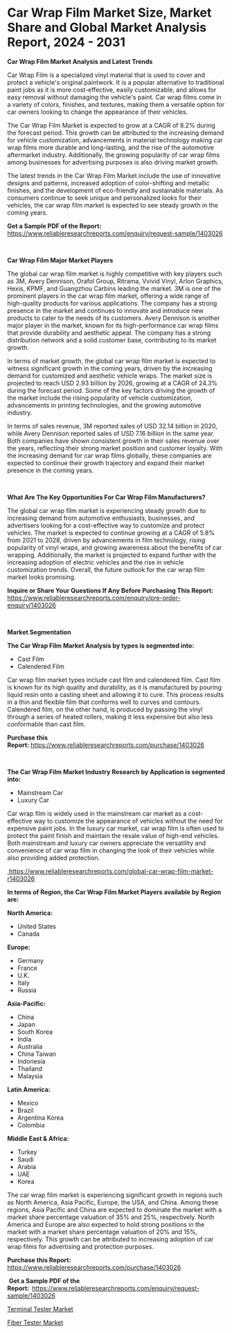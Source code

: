 <p><h1>Car Wrap Film Market Size, Market Share and Global Market Analysis Report, 2024 - 2031</h1></p><p><strong>Car Wrap Film Market Analysis and Latest Trends</strong></p>
<p><p>Car Wrap Film is a specialized vinyl material that is used to cover and protect a vehicle's original paintwork. It is a popular alternative to traditional paint jobs as it is more cost-effective, easily customizable, and allows for easy removal without damaging the vehicle's paint. Car wrap films come in a variety of colors, finishes, and textures, making them a versatile option for car owners looking to change the appearance of their vehicles.</p><p>The Car Wrap Film Market is expected to grow at a CAGR of 8.2% during the forecast period. This growth can be attributed to the increasing demand for vehicle customization, advancements in material technology making car wrap films more durable and long-lasting, and the rise of the automotive aftermarket industry. Additionally, the growing popularity of car wrap films among businesses for advertising purposes is also driving market growth.</p><p>The latest trends in the Car Wrap Film Market include the use of innovative designs and patterns, increased adoption of color-shifting and metallic finishes, and the development of eco-friendly and sustainable materials. As consumers continue to seek unique and personalized looks for their vehicles, the car wrap film market is expected to see steady growth in the coming years.</p></p>
<p><strong>Get a Sample PDF of the Report:&nbsp;</strong> <a href="https://www.reliableresearchreports.com/enquiry/request-sample/1403026">https://www.reliableresearchreports.com/enquiry/request-sample/1403026</a></p>
<p>&nbsp;</p>
<p><strong>Car Wrap Film Major Market Players</strong></p>
<p><p>The global car wrap film market is highly competitive with key players such as 3M, Avery Dennison, Orafol Group, Ritrama, Vvivid Vinyl, Arlon Graphics, Hexis, KPMF, and Guangzhou Carbins leading the market. 3M is one of the prominent players in the car wrap film market, offering a wide range of high-quality products for various applications. The company has a strong presence in the market and continues to innovate and introduce new products to cater to the needs of its customers. Avery Dennison is another major player in the market, known for its high-performance car wrap films that provide durability and aesthetic appeal. The company has a strong distribution network and a solid customer base, contributing to its market growth.</p><p>In terms of market growth, the global car wrap film market is expected to witness significant growth in the coming years, driven by the increasing demand for customized and aesthetic vehicle wraps. The market size is projected to reach USD 2.93 billion by 2026, growing at a CAGR of 24.3% during the forecast period. Some of the key factors driving the growth of the market include the rising popularity of vehicle customization, advancements in printing technologies, and the growing automotive industry.</p><p>In terms of sales revenue, 3M reported sales of USD 32.14 billion in 2020, while Avery Dennison reported sales of USD 7.16 billion in the same year. Both companies have shown consistent growth in their sales revenue over the years, reflecting their strong market position and customer loyalty. With the increasing demand for car wrap films globally, these companies are expected to continue their growth trajectory and expand their market presence in the coming years.</p></p>
<p>&nbsp;</p>
<p><strong>What Are The Key Opportunities For Car Wrap Film Manufacturers?</strong></p>
<p><p>The global car wrap film market is experiencing steady growth due to increasing demand from automotive enthusiasts, businesses, and advertisers looking for a cost-effective way to customize and protect vehicles. The market is expected to continue growing at a CAGR of 5.8% from 2021 to 2028, driven by advancements in film technology, rising popularity of vinyl wraps, and growing awareness about the benefits of car wrapping. Additionally, the market is projected to expand further with the increasing adoption of electric vehicles and the rise in vehicle customization trends. Overall, the future outlook for the car wrap film market looks promising.</p></p>
<p><strong>Inquire or Share Your Questions If Any Before Purchasing This Report:</strong> <a href="https://www.reliableresearchreports.com/enquiry/pre-order-enquiry/1403026">https://www.reliableresearchreports.com/enquiry/pre-order-enquiry/1403026</a></p>
<p>&nbsp;</p>
<p><strong>Market Segmentation</strong></p>
<p><strong>The Car Wrap Film Market Analysis by types is segmented into:</strong></p>
<p><ul><li>Cast Film</li><li>Calendered Film</li></ul></p>
<p><p>Car wrap film market types include cast film and calendered film. Cast film is known for its high quality and durability, as it is manufactured by pouring liquid resin onto a casting sheet and allowing it to cure. This process results in a thin and flexible film that conforms well to curves and contours. Calendered film, on the other hand, is produced by passing the vinyl through a series of heated rollers, making it less expensive but also less conformable than cast film.</p></p>
<p><strong>Purchase this Report:&nbsp;</strong><a href="https://www.reliableresearchreports.com/purchase/1403026">https://www.reliableresearchreports.com/purchase/1403026</a></p>
<p>&nbsp;</p>
<p><strong>The Car Wrap Film Market Industry Research by Application is segmented into:</strong></p>
<p><ul><li>Mainstream Car</li><li>Luxury Car</li></ul></p>
<p><p>Car wrap film is widely used in the mainstream car market as a cost-effective way to customize the appearance of vehicles without the need for expensive paint jobs. In the luxury car market, car wrap film is often used to protect the paint finish and maintain the resale value of high-end vehicles. Both mainstream and luxury car owners appreciate the versatility and convenience of car wrap film in changing the look of their vehicles while also providing added protection.</p></p>
<p><a href="https://www.reliableresearchreports.com/global-car-wrap-film-market-r1403026">&nbsp;https://www.reliableresearchreports.com/global-car-wrap-film-market-r1403026</a></p>
<p><strong>In terms of Region, the Car Wrap Film Market Players available by Region are:</strong></p>
<p>
    <p> <strong> North America: </strong>
        <ul>
            <li>United States</li>
            <li>Canada</li>
        </ul>
        </p> 
    <p> <strong> Europe: </strong>
        <ul>
            <li>Germany</li>
            <li>France</li>
            <li>U.K.</li>
            <li>Italy</li>
            <li>Russia</li>
        </ul>
        </p> 
    <p> <strong> Asia-Pacific: </strong>
        <ul>
            <li>China</li>
            <li>Japan</li>
            <li>South Korea</li>
            <li>India</li>
            <li>Australia</li>
            <li>China Taiwan</li>
            <li>Indonesia</li>
            <li>Thailand</li>
            <li>Malaysia</li>
        </ul>
        </p> 
    <p> <strong> Latin America: </strong>
        <ul>
            <li>Mexico</li>
            <li>Brazil</li>
            <li>Argentina Korea</li>
            <li>Colombia</li>
        </ul>
        </p> 
    <p> <strong> Middle East & Africa: </strong>
        <ul>
            <li>Turkey</li>
            <li>Saudi</li>
            <li>Arabia</li>
            <li>UAE</li>
            <li>Korea</li>
        </ul>
    </p>
    </p>
<p><p>The car wrap film market is experiencing significant growth in regions such as North America, Asia Pacific, Europe, the USA, and China. Among these regions, Asia Pacific and China are expected to dominate the market with a market share percentage valuation of 35% and 25%, respectively. North America and Europe are also expected to hold strong positions in the market with a market share percentage valuation of 20% and 15%, respectively. This growth can be attributed to increasing adoption of car wrap films for advertising and protection purposes.</p></p>
<p><strong>Purchase this Report: </strong><a href="https://www.reliableresearchreports.com/purchase/1403026">https://www.reliableresearchreports.com/purchase/1403026</a></p>
<p>&nbsp;<strong>Get a Sample PDF of the Report:&nbsp;&nbsp;</strong><a href="https://www.reliableresearchreports.com/enquiry/request-sample/1403026">https://www.reliableresearchreports.com/enquiry/request-sample/1403026</a></p>
<p><strong></strong></p>
<p><p><a href="https://medium.com/@fredyyunianto_89084/terminal-tester-market-size-growth-and-industry-analysis-by-market-segmentation-and-regional-2270a15e3925">Terminal Tester Market</a></p><p><a href="https://medium.com/@cukilcantik89/market-forecast-global-fiber-tester-trends-and-impact-analysis-2024-2031-by-application-fiber-271f928898ab">Fiber Tester Market</a></p></p>